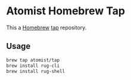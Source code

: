 # Atomist Homebrew Tap

This a [Homebrew](https://github.com/mxcl/homebrew) [tap](https://github.com/Homebrew/homebrew/tree/master/share/doc/homebrew#readme) repository. 

## Usage

```sh
brew tap atomist/tap
brew install rug-cli
brew install rug-shell
```
